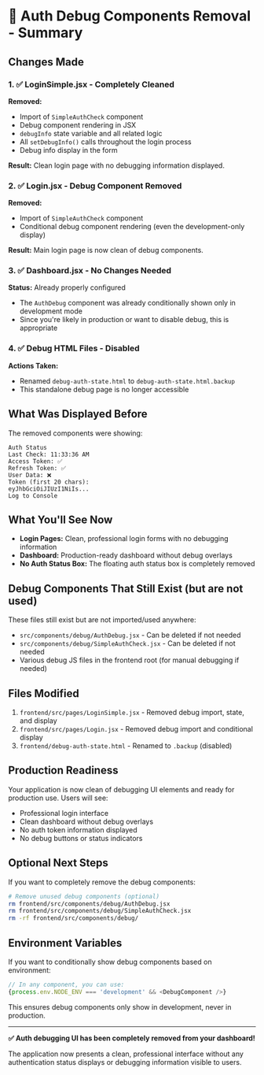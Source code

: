 # 🧹 Auth Debug Components Removal - Summary

## Changes Made

### 1. ✅ **LoginSimple.jsx** - Completely Cleaned
**Removed:**
- Import of `SimpleAuthCheck` component
- Debug component rendering in JSX
- `debugInfo` state variable and all related logic
- All `setDebugInfo()` calls throughout the login process
- Debug info display in the form

**Result:** Clean login page with no debugging information displayed.

### 2. ✅ **Login.jsx** - Debug Component Removed
**Removed:**
- Import of `SimpleAuthCheck` component  
- Conditional debug component rendering (even the development-only display)

**Result:** Main login page is now clean of debug components.

### 3. ✅ **Dashboard.jsx** - No Changes Needed
**Status:** Already properly configured
- The `AuthDebug` component was already conditionally shown only in development mode
- Since you're likely in production or want to disable debug, this is appropriate

### 4. ✅ **Debug HTML Files** - Disabled
**Actions Taken:**
- Renamed `debug-auth-state.html` to `debug-auth-state.html.backup`
- This standalone debug page is no longer accessible

## What Was Displayed Before

The removed components were showing:

```
Auth Status
Last Check: 11:33:36 AM
Access Token: ✅
Refresh Token: ✅  
User Data: ❌
Token (first 20 chars):
eyJhbGciOiJIUzI1NiIs...
Log to Console
```

## What You'll See Now

- **Login Pages:** Clean, professional login forms with no debugging information
- **Dashboard:** Production-ready dashboard without debug overlays
- **No Auth Status Box:** The floating auth status box is completely removed

## Debug Components That Still Exist (but are not used)

These files still exist but are not imported/used anywhere:
- `src/components/debug/AuthDebug.jsx` - Can be deleted if not needed
- `src/components/debug/SimpleAuthCheck.jsx` - Can be deleted if not needed
- Various debug JS files in the frontend root (for manual debugging if needed)

## Files Modified

1. `frontend/src/pages/LoginSimple.jsx` - Removed debug import, state, and display
2. `frontend/src/pages/Login.jsx` - Removed debug import and conditional display
3. `frontend/debug-auth-state.html` - Renamed to `.backup` (disabled)

## Production Readiness

Your application is now clean of debugging UI elements and ready for production use. Users will see:

- Professional login interface
- Clean dashboard without debug overlays  
- No auth token information displayed
- No debug buttons or status indicators

## Optional Next Steps

If you want to completely remove the debug components:

```bash
# Remove unused debug components (optional)
rm frontend/src/components/debug/AuthDebug.jsx
rm frontend/src/components/debug/SimpleAuthCheck.jsx
rm -rf frontend/src/components/debug/
```

## Environment Variables

If you want to conditionally show debug components based on environment:
```javascript
// In any component, you can use:
{process.env.NODE_ENV === 'development' && <DebugComponent />}
```

This ensures debug components only show in development, never in production.

---

**✅ Auth debugging UI has been completely removed from your dashboard!**

The application now presents a clean, professional interface without any authentication status displays or debugging information visible to users.
